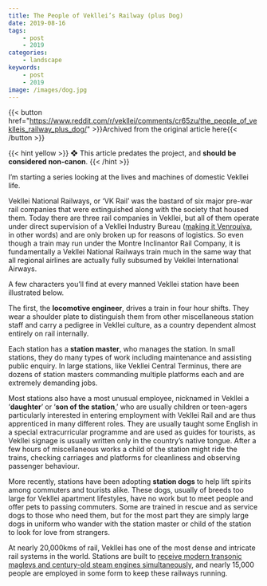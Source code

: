 ```yaml
---
title: The People of Vekllei’s Railway (plus Dog)
date: 2019-08-16
tags:
    - post
    - 2019
categories:
    - landscape
keywords:
    - post
    - 2019
image: /images/dog.jpg
---
```

{{< button href="https://www.reddit.com/r/vekllei/comments/cr65zu/the_people_of_veklleis_railway_plus_dog/" >}}Archived from the original article here{{< /button >}}

{{< hint yellow >}}
❖ This article predates the project, and **should be considered non-canon**.
{{< /hint >}}

I’m starting a series looking at the lives and machines of domestic Vekllei life.

Vekllei National Railways, or ‘VK Rail’ was the bastard of six major pre-war rail companies that were extinguished along with the society that housed them. Today there are three rail companies in Vekllei, but all of them operate under direct supervision of a Vekllei Industry Bureau ([making it Venrouiva](https://www.reddit.com/r/worldbuilding/comments/blqcwl/utopia_the_participatory_economy_of_vekllei/), in other words) and are only broken up for reasons of logistics. So even though a train may run under the Montre Inclinantor Rail Company, it is fundamentally a Vekllei National Railways train much in the same way that all regional airlines are actually fully subsumed by Vekllei International Airways.

A few characters you’ll find at every manned Vekllei station have been illustrated below.

The first, the **locomotive engineer**, drives a train in four hour shifts. They wear a shoulder plate to distinguish them from other miscellaneous station staff and carry a pedigree in Vekllei culture, as a country dependent almost entirely on rail internally.

Each station has a **station master**, who manages the station. In small stations, they do many types of work including maintenance and assisting public enquiry. In large stations, like Vekllei Central Terminus, there are dozens of station masters commanding multiple platforms each and are extremely demanding jobs.

Most stations also have a most unusual employee, nicknamed in Vekllei a ‘**daughter**’ or ‘**son of the station**,’ who are usually children or teen-agers particularly interested in entering employment with Vekllei Rail and are thus apprenticed in many different roles. They are usually taught some English in a special extracurricular programme and are used as guides for tourists, as Vekllei signage is usually written only in the country’s native tongue. After a few hours of miscellaneous works a child of the station might ride the trains, checking carriages and platforms for cleanliness and observing passenger behaviour.

More recently, stations have been adopting **station dogs** to help lift spirits among commuters and tourists alike. These dogs, usually of breeds too large for Vekllei apartment lifestyles, have no work but to meet people and offer pets to passing commuters. Some are trained in rescue and as service dogs to those who need them, but for the most part they are simply large dogs in uniform who wander with the station master or child of the station to look for love from strangers.

At nearly 20,000kms of rail, Vekllei has one of the most dense and intricate rail systems in the world. Stations are built to [receive modern transonic maglevs and century-old steam engines simultaneously](https://www.reddit.com/r/worldbuilding/comments/busvvn/catching_a_steam_locomotive_to_school/), and nearly 15,000 people are employed in some form to keep these railways running.
